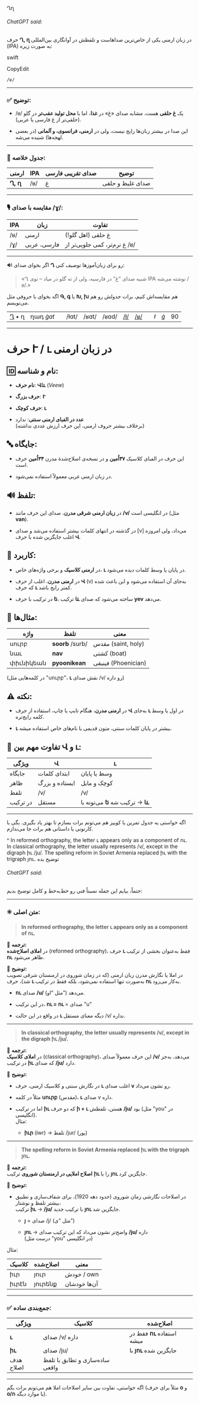 Ղղ

###### ChatGPT said:

حرف **Ղ, ղ** در زبان ارمنی یکی از خاص‌ترین صداهاست و تلفظش در آوانگاری بین‌المللی (IPA) به صورت زیره:

swift

CopyEdit

`/ʁ/`

---

### ✅ توضیح:

- /ʁ/ یک **غ حلقی** هست، مشابه صدای «غ» در **غذا**، اما با **محل تولید عقب‌تر** در گلو (حلقی‌تر از غ فارسی یا عربی).
    
- این صدا در بیشتر زبان‌ها رایج نیست، ولی در **ارمنی، فرانسوی، و آلمانی** (در بعضی لهجه‌ها) شنیده می‌شه.
    

---

### 🧠 جدول خلاصه:

|ارمنی|IPA|صدای تقریبی فارسی|توضیح|
|---|---|---|---|
|**Ղ, ղ**|/ʁ/|غ|صدای غلیظ و حلقی|

---

### 🎙️ مقایسه با صدای /ɣ/:

|IPA|زبان|تفاوت|
|---|---|---|
|/ʁ/|ارمنی|غ حلقی (اهل گلو!)|
|/ɣ/|فارسی، عربی|غ نرم‌تر، کمی جلویی‌تر از /ʁ/|

---

🔊 اگر بخوای صدای **Ղ** رو برای زبان‌آموزها توصیف کنی:

> «Ղ شبیه صدای “غ” در فارسیه، ولی از ته گلو در میاد – توی IPA نوشته می‌شه /ʁ/.»

اگه بخوای با حروفی مثل **Գ, գ** یا **Խ, խ** هم مقایسه‌اش کنیم، برات جدولش رو هم می‌نویسم.


|   |   |   |   |   |   |   |   |   |   |   |   |
|---|---|---|---|---|---|---|---|---|---|---|---|
|[Ղ](https://en.wikipedia.org/wiki/Ghat_\(Armenian_letter\) "Ghat (Armenian letter)") • ղ|ղադ _ġat_|   |/ɫɑt/|/ʁɑt/|/ʁɑd/|[/ɫ/](https://en.wikipedia.org/wiki/Voiced_dental,_alveolar_and_postalveolar_lateral_approximants "Voiced dental, alveolar and postalveolar lateral approximants")|[/ʁ/](https://en.wikipedia.org/wiki/Voiced_uvular_fricative "Voiced uvular fricative")|   |_ł_|_ġ_|90|

---
# حرف **Ւ** / **ւ** در زبان ارمنی

## 🆔 نام و شناسه:

- **نام حرف**: **Վև** (_Veew_)
    
- **حرف بزرگ**: **Ւ**
    
- **حرف کوچک**: **ւ**
    
- **عدد در الفبای ارمنی سنتی**: ندارد  
    (برخلاف بیشتر حروف ارمنی، این حرف ارزش عددی نداشته)
    

## 🔤 جایگاه:

- این حرف در الفبای کلاسیک **۳۷اُمین** و در نسخه‌ی اصلاح‌شدهٔ مدرن **۳۳اُمین** حرف است.
    
- در زبان ارمنی غربی معمولاً استفاده نمی‌شود.
    

## 🔊 تلفظ:

- در **زبان ارمنی شرقی مدرن**، صدای این حرف مانند **/v/** در انگلیسی است (مثل **van**).
    
- در گذشته در انتهای کلمات بیشتر استفاده می‌شد و صدای [v] می‌داد، ولی امروزه اغلب جایگزین شده با حرف **Վ**.
    

## 🔁 کاربرد:

- در **ارمنی کلاسیک** و برخی واژه‌های خاص، **ւ** در پایان یا وسط کلمات دیده می‌شود.
    
- در **ارمنی مدرن**، اغلب از حرف **Վ** (v) به‌جای آن استفاده می‌شود و این باعث شده که حرف **ւ** کمتر رایج باشد.
    
- در ترکیب با حرف **ե**، ترکیب **և** ساخته می‌شود که صدای **yev** می‌دهد.
    

## 🧠 مثال‌ها:

|واژه|تلفظ|معنی|
|---|---|---|
|սուրբ|**soorb** /surb/|مقدس (saint, holy)|
|նաւ|**nav**|کشتی (boat)|
|փիւնիկեան|**pyoonikean**|فینیقی (Phoenician)|

(در کلمه‌هایی مثل "սուրբ"، **ւ** نقش صدای /v/ رو داره)

## ⚠️ نکته:

- در **ارمنی مدرن**، هنگام تایپ یا چاپ، استفاده از حرف **Վ** به‌جای **ւ** در اول یا وسط کلمه رایج‌تره.
    
- **ւ** بیشتر در پایان کلمات سنتی، متون قدیمی یا نام‌های خاص استفاده میشه.
    

## 🧩 تفاوت مهم بین **Վ** و **ւ**:

|ویژگی|Վ|ւ|
|---|---|---|
|جایگاه|ابتدای کلمات|وسط یا پایان|
|ظاهر|ایستاده و بزرگ|کوچک و مایل|
|تلفظ|/v/|/v/|
|در ترکیب|مستقل|می‌تونه با **ե** ترکیب شه → **և**|

---

اگه خواستی یه جدول تمرین یا کوییز هم می‌تونم برات بسازم تا بهتر یاد بگیری. بگی با کارتونی یا داستانی هم برات جا می‌ندازم.


^ In reformed orthography, the letter ւ appears only as a component of ու. In classical orthography, the letter usually represents /v/, except in the digraph իւ /ju/. The spelling reform in Soviet Armenia replaced իւ with the trigraph յու. توضیح بده

###### ChatGPT said:

حتماً، بیایم این جمله نسبتاً فنی رو خط‌به‌خط و کامل توضیح بدیم:

---

### ✳️ متن اصلی:

> **In reformed orthography, the letter ւ appears only as a component of ու.**

📌 **ترجمه:**  
در **املای اصلاح‌شده** (reformed orthography)، حرف **ւ** فقط به‌عنوان بخشی از ترکیب **ու** ظاهر می‌شود.

📘 **توضیح:**  
در املا یا نگارش مدرن زبان ارمنی (که در زمان شوروی در ارمنستان شرقی تصویب شد)، حرف **ւ** به‌صورت تنها استفاده نمی‌شود، بلکه فقط در ترکیب **ու** به‌کار می‌رود.

- **ու** صدای **/u/** (مثل “او”) می‌دهد.
    
- در این ترکیب، **ու = ու** = صدای "u"
    
- در واقع در این حالت **ւ** دیگه معنای مستقل /v/ نداره.
    

---

> **In classical orthography, the letter usually represents /v/, except in the digraph իւ /ju/.**

📌 **ترجمه:**  
در **املای کلاسیک** (classical orthography)، این حرف معمولاً صدای **/v/** می‌دهد، به‌جز در ترکیب **իւ** که صدای **/ju/** دارد.

📘 **توضیح:**

- در نگارش سنتی و کلاسیک ارمنی، حرف **ւ** اغلب صدای **v** رو نشون می‌داد.
    
- مثلاً در کلمه **սուրբ** (مقدس)، **ւ** صدای v داره.
    
- اما در ترکیب **իւ** که دو حرف **ի + ւ** هستن، تلفظش **/ju/** بود (مثل "you" در انگلیسی).  
    مثال:
    
    - **իւր** (iwr) → تلفظ /jur/ (یور)
        

---

> **The spelling reform in Soviet Armenia replaced իւ with the trigraph յու.**

📌 **ترجمه:**  
**اصلاح املایی در ارمنستان شوروی** ترکیب **իւ** را با **յու** جایگزین کرد.

📘 **توضیح:**

- در اصلاحات نگارشی زمان شوروی (حدود دهه 1920)، برای شفاف‌سازی و تطبیق بیشتر تلفظ و نوشتار،  
    ترکیب **իւ** → **/ju/** با ترکیب جدید **յու** جایگزین شد.
    
    - **յ** = صدای /j/ (مثل “ی”)
        
    - **յու** → واضح‌تر نشون می‌داد که این ترکیب صدای **/ju/** داره  
        (درست مثل "you" در انگلیسی)
        

مثال:

|کلاسیک|اصلاح‌شده|معنی|
|---|---|---|
|իւր|յուր|خودش / own|
|իւրէն|յուրենք|آن‌ها خودشان|

---

### ✅ جمع‌بندی ساده:

|ویژگی|کلاسیک|اصلاح‌شده|
|---|---|---|
|**ւ**|صدای /v/ داره|فقط در **ու** استفاده میشه|
|**իւ**|صدای /ju/|با **յու** جایگزین شده|
|هدف اصلاح|ساده‌سازی و تطابق با تلفظ واقعی||

---

اگه خواستی، تفاوت بین سایر اصلاحات املا هم می‌تونم برات بگم (مثلاً برای حرف **օ** و **օ/ո** یا موارد دیگه).